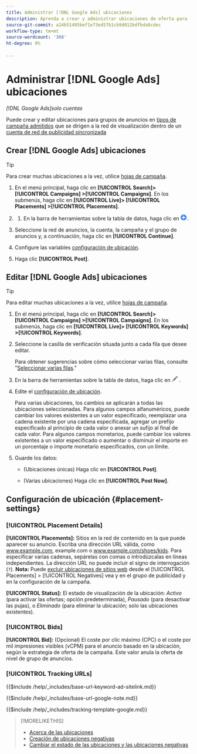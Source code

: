 ```yaml
---
title: Administrar [!DNL Google Ads] ubicaciones
description: Aprenda a crear y administrar ubicaciones de oferta para [!DNL Google Ads] grupos de anuncios.
source-git-commit: a24b51405bef1e73ed57b1cb9d012bdfbda9cdec
workflow-type: tm+mt
source-wordcount: '368'
ht-degree: 0%

---
```


# Administrar [!DNL Google Ads] ubicaciones

*[!DNL Google Ads]solo cuentas*

Puede crear y editar ubicaciones para grupos de anuncios en [tipos de campaña admitidos](/help/search-social-commerce/introduction/supported-inventory.md) que se dirigen a la red de visualización dentro de un [cuenta de red de publicidad sincronizada](/help/search-social-commerce/campaign-management/accounts/ad-network-account-about.md)

## Crear [!DNL Google Ads] ubicaciones

>[!TIP]
>
>Para crear muchas ubicaciones a la vez, utilice [hojas de campaña](/help/search-social-commerce/campaign-management/bulksheets/bulksheet-about.md).

1. En el menú principal, haga clic en **[!UICONTROL Search]> [!UICONTROL Campaigns] >[!UICONTROL Campaigns]**. En los submenús, haga clic en **[!UICONTROL Live]> [!UICONTROL Placements] >[!UICONTROL Placements]**.

1. 
   1. En la barra de herramientas sobre la tabla de datos, haga clic en ![Crear](/help/search-social-commerce/assets/add.png "Crear").

1. Seleccione la red de anuncios, la cuenta, la campaña y el grupo de anuncios y, a continuación, haga clic en **[!UICONTROL Continue]**.

1. Configure las variables [configuración de ubicación](#placement-settings).

1. Haga clic **[!UICONTROL Post]**.

## Editar [!DNL Google Ads] ubicaciones

>[!TIP]
>
>Para editar muchas ubicaciones a la vez, utilice [hojas de campaña](/help/search-social-commerce/campaign-management/bulksheets/bulksheet-about.md).

1. En el menú principal, haga clic en **[!UICONTROL Search]> [!UICONTROL Campaigns] >[!UICONTROL Campaigns]**. En los submenús, haga clic en **[!UICONTROL Live]> [!UICONTROL Keywords] >[!UICONTROL Keywords]**.

1. Seleccione la casilla de verificación situada junto a cada fila que desee editar.

   Para obtener sugerencias sobre cómo seleccionar varias filas, consulte &quot;[Seleccionar varias filas](/help/search-social-commerce/common-tasks/navigation-editing-selection/multiple-rows-select.md).&quot;

1. En la barra de herramientas sobre la tabla de datos, haga clic en ![Editar](/help/search-social-commerce/assets/edit.png "Editar") .

1. Edite el [configuración de ubicación](#placement-settings).

   Para varias ubicaciones, los cambios se aplicarán a todas las ubicaciones seleccionadas. Para algunos campos alfanuméricos, puede cambiar los valores existentes a un valor especificado, reemplazar una cadena existente por una cadena especificada, agregar un prefijo especificado al principio de cada valor o anexar un sufijo al final de cada valor. Para algunos campos monetarios, puede cambiar los valores existentes a un valor especificado o aumentar o disminuir el importe en un porcentaje o importe monetario especificados, con un límite.

1. Guarde los datos:

   * (Ubicaciones únicas) Haga clic en **[!UICONTROL Post]**.

   * (Varias ubicaciones) Haga clic en **[!UICONTROL Post Now]**.

## Configuración de ubicación {#placement-settings}

### [!UICONTROL Placement Details]

**[!UICONTROL Placements]:** Sitios en la red de contenido en la que puede aparecer su anuncio. Escriba una dirección URL válida, como www.example.com, example.com o www.example.com/shoes/kids. Para especificar varias cadenas, sepárelas con comas o introdúzcalas en líneas independientes. La dirección URL no puede incluir el signo de interrogación (`?`). **Nota:** Puede [excluir ubicaciones de sitios web](placement-negative-create.md) desde el [!UICONTROL Placements] > [!UICONTROL Negatives] vea y en el grupo de publicidad y en la configuración de la campaña.

**[!UICONTROL Status]:** El estado de visualización de la ubicación: *Activo* (para activar las ofertas; opción predeterminada), *Pausado* (para desactivar las pujas), o *Eliminado* (para eliminar la ubicación; solo las ubicaciones existentes).

### [!UICONTROL Bids]

**[!UICONTROL Bid]:** (Opcional) El coste por clic máximo (CPC) o el coste por mil impresiones visibles (vCPM) para el anuncio basado en la ubicación, según la estrategia de oferta de la campaña. Este valor anula la oferta de nivel de grupo de anuncios.

<!-- If the placement is in a standard optimized portfolio, then the specified bid is applied for one day. Afterward, the optimization capability places bids according to its own calculations. -->

### [!UICONTROL Tracking URLs]

<!-- **[!UICONTROL Base URL]:** -->

{{$include /help/_includes/base-url-keyword-ad-sitelink.md}}

<!-- note -->

{{$include /help/_includes/base-url-google-note.md}}

<!-- **[!UICONTROL Tracking Template]:** -->

{{$include /help/_includes/tracking-template-google.md}}

>[!MORELIKETHIS]
>
>* [Acerca de las ubicaciones](placement-about.md)
>* [Creación de ubicaciones negativas](placement-negative-create.md)
>* [Cambiar el estado de las ubicaciones y las ubicaciones negativas](placement-status-edit.md)
